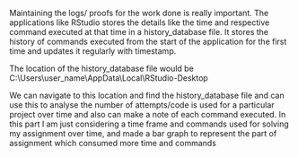 
Maintaining the logs/ proofs for the work done is really important. The applications like RStudio stores the details like the time and respective command executed at that time in a history_database file. It stores the history of commands executed from the start of the application for the first time and updates it regularly with timestamp.

The location of the history_database file would be
C:\Users\user_name\AppData\Local\RStudio-Desktop

We can navigate to this location and find the history_database file and can use this to analyse the number of attempts/code is used for a particular project over time and also can make a note of each command executed.
In this part I am just considering a time frame and commands used for solving my assignment over time, and made a bar graph to represent the part of assignment which consumed more time and commands
